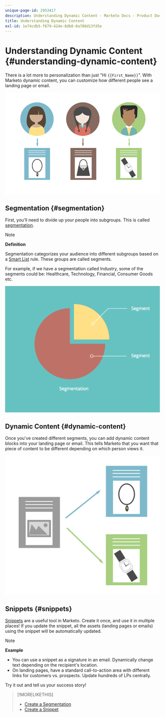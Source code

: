 ```yaml
---
unique-page-id: 2953417
description: Understanding Dynamic Content - Marketo Docs - Product Documentation
title: Understanding Dynamic Content
exl-id: 1e74cdb5-f879-424e-8db0-0a788d13fd5e
---
```

# Understanding Dynamic Content {#understanding-dynamic-content}

There is a lot more to personalization than just "Hi `{{First_Name}}`". With Marketo dynamic content, you can customize how different people see a landing page or email.

![](assets/artboard-1.png)

## Segmentation {#segmentation}

First, you'll need to divide up your people into subgroups. This is called [segmentation](/help/marketo/product-docs/personalization/segmentation-and-snippets/segmentation/create-a-segmentation.md).

>[!NOTE]
>
>**Definition**
>
>Segmentation categorizes your audience into different subgroups based on a [Smart List](/help/marketo/product-docs/core-marketo-concepts/smart-campaigns/understanding-smart-campaigns.md) rule. These groups are called segments.

For example, if we have a segmentation called Industry, some of the segments could be: Healthcare, Technology, Financial, Consumer Goods etc.

![](assets/artboard-2.png)

## Dynamic Content {#dynamic-content}

Once you've created different segments, you can add dynamic content blocks into your landing page or email. This tells Marketo that you want that piece of content to be different depending on which person views it.

![](assets/artboard-3.png)

## Snippets {#snippets}

[Snippets](/help/marketo/product-docs/personalization/segmentation-and-snippets/snippets/create-a-snippet.md) are a useful tool in Marketo. Create it once, and use it in multiple places! If you update the snippet, all the assets (landing pages or emails) using the snippet will be automatically updated.

>[!NOTE]
>
>**Example**
>
>* You can use a snippet as a signature in an email. Dynamically change text depending on the recipient's location.
>* On landing pages, have a standard call-to-action area with different links for customers vs. prospects. Update hundreds of LPs centrally.

Try it out and tell us your success story!

>[!MORELIKETHIS]
>
>* [Create a Segmentation](/help/marketo/product-docs/personalization/segmentation-and-snippets/segmentation/create-a-segmentation.md)
>* [Create a Snippet](/help/marketo/product-docs/personalization/segmentation-and-snippets/snippets/create-a-snippet.md)

